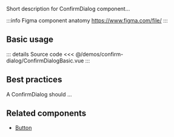 Short description for ConfirmDialog component...

:::info Figma component anatomy
https://www.figma.com/file/
:::

## Basic usage

<ConfirmDialogBasic />

::: details Source code
<<< @/demos/confirm-dialog/ConfirmDialogBasic.vue
:::

## Best practices

A ConfirmDialog should ...

## Related components

- [Button](/components/button/button.doc)
